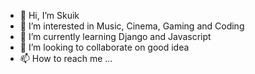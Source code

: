 - 👋 Hi, I’m Skuik
- 👀 I’m interested in Music, Cinema, Gaming and Coding
- 🌱 I’m currently learning Django and Javascript
- 💞️ I’m looking to collaborate on good idea
- 📫 How to reach me ...

<!---
Skuik/Skuik is a ✨ special ✨ repository because its `README.md` (this file) appears on your GitHub profile.
You can click the Preview link to take a look at your changes.
--->
